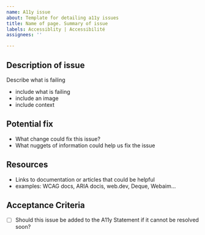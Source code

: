 ```yaml
---
name: A11y issue
about: Template for detailing a11y issues
title: Name of page. Summary of issue
labels: Accessiblity | Accessibilité
assignees: ''

---
```


## Description of issue

Describe what is failing
- include what is failing
- include an image
- include context

## Potential fix

- What change could fix this issue?
- What nuggets of information could help us fix the issue

## Resources

- Links to documentation or articles that could be helpful
- examples: WCAG docs, ARIA docis, web.dev, Deque, Webaim...

## Acceptance Criteria

- [ ] Should this issue be added to the A11y Statement if it cannot be resolved soon?
